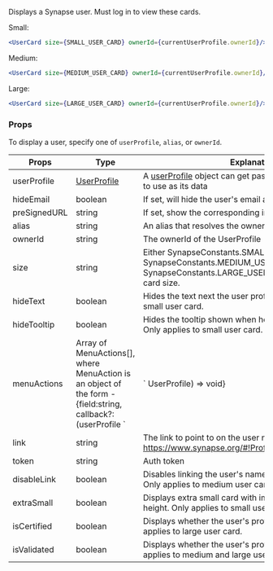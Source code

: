 Displays a Synapse user. Must log in to view these cards.

Small:
```jsx
<UserCard size={SMALL_USER_CARD} ownerId={currentUserProfile.ownerId}/>
```

Medium:
```jsx
<UserCard size={MEDIUM_USER_CARD} ownerId={currentUserProfile.ownerId}/>
```

Large:
```jsx
<UserCard size={LARGE_USER_CARD} ownerId={currentUserProfile.ownerId}/>
```

### Props

To display a user, specify one of `userProfile`, `alias`, or `ownerId`.

| Props | Type | Explanation |
| ---------|--------------------------- | ---------------------------------------- |
| userProfile | [UserProfile](https://docs.synapse.org/rest/org/sagebionetworks/repo/model/UserProfile.html) | A [userProfile](https://docs.synapse.org/rest/org/sagebionetworks/repo/model/UserProfile.html) object can get passed in for the component to use as its data |
| hideEmail | boolean | If set, will hide the user's email address |
| preSignedURL | string | If set, show the corresponding image for the user |
| alias | string | An alias that resolves the ownerId for the UserProfile |
| ownerId | string | The ownerId of the UserProfile |
| size | string | Either SynapseConstants.SMALL_USER_CARD, SynapseConstants.MEDIUM_USER_CARD, SynapseConstants.LARGE_USER_CARD, specifying the card size. |
| hideText | boolean | Hides the text next the user profile image. Only applies to small user card. |
| hideTooltip | boolean | Hides the tooltip shown when hovering over the card. Only applies to small user card. |
| menuActions | Array of MenuActions[], where MenuAction is an object of the form - {field:string, callback?: (userProfile `|` UserProfile) => void} |Specifies the dropdown menu functionality for the ellipsis on medium/large cards. If field === 'SEPERATOR' then a break will occur in the menu. NOTE: If left undefined the menu will not render to the screen. |
| link | string | The link to point to on the user name, defaults to https://www.synapse.org/#!Profile:${userProfile.ownerId} |
| token | string | Auth token |
| disableLink | boolean | Disables linking the user's name to their Synapse profile. Only applies to medium user card. |
| extraSmall | boolean | Displays extra small card with image height matching text height. Only applies to small user card. |
| isCertified | boolean | Displays whether the user's profile is certified. Only applies to large user card. |
| isValidated | boolean | Displays whether the user's profile is validated. Only applies to medium and large user cards.  |
